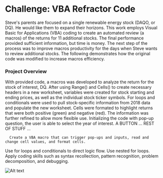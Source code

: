# Challenge: VBA Refractor Code
Steve's parents are focused on a single renewable energy stock (DAQO, or DQ). He would like them to expand their horizons. This work employs Visual Basic for Applications (VBA)  coding to create an automated review (a macros) of the returns for 11 additional stocks. The final performance provided sufficient information, but time is money. The next step of the process was to improve macros productivity for the days when Steve wants to review additional stocks. The following demonstrates how the original code was modified to increase macros efficiency.

### Project Overview
With provided code, a macros was developed to analyze the return for the stock of interest, DQ. After using Range() and Cells() to create necessary headers in a new worksheet, variables were created for stock starting and ending prices, as well as the individual stock ticker symbols. For loops and conditionals were used to pull stock-specific information from 2018 data and populate the new worksheet. Cells were formated to highlight returns that were both positive (green) and negative (red). The information was further refined to allow more flexible use. Initializing the code with pop-up question, the user is able to select the year of interest. A BUTTON ... REST OF STUFF ... 
   
   
   
      Create a VBA macro that can trigger pop-ups and inputs, read and change cell values, and format cells.
Use for loops and conditionals to direct logic flow.
Use nested for loops.
Apply coding skills such as syntax recollection, pattern recognition, problem decomposition, and debugging.

   
   
   
   ![Alt text](https://user-images.githubusercontent.com/30667001/147508707-35852e8f-7d4d-4d90-b5b7-04b16a5f398b.png)
   
   
   
   
   
   
   
   
   
